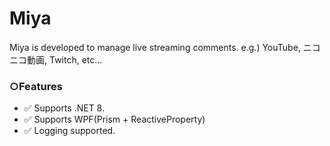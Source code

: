 # Miya

Miya is developed to manage live streaming comments.
e.g.) YouTube, ニコニコ動画, Twitch, etc...

### ○Features

* ✅ Supports .NET 8.
* ✅ Supports WPF(Prism + ReactiveProperty)
* ✅ Logging supported.

